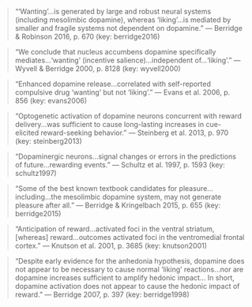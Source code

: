 > “‘Wanting’…is generated by large and robust neural systems (including mesolimbic dopamine), whereas ‘liking’…is mediated by smaller and fragile systems not dependent on dopamine.” — Berridge & Robinson 2016, p. 670 (key: berridge2016)

> “We conclude that nucleus accumbens dopamine specifically mediates…‘wanting’ (incentive salience)…independent of…‘liking’.” — Wyvell & Berridge 2000, p. 8128 (key: wyvell2000)

> “Enhanced dopamine release…correlated with self-reported compulsive drug ‘wanting’ but not ‘liking’.” — Evans et al. 2006, p. 856 (key: evans2006)

> “Optogenetic activation of dopamine neurons concurrent with reward delivery…was sufficient to cause long-lasting increases in cue-elicited reward-seeking behavior.” — Steinberg et al. 2013, p. 970 (key: steinberg2013)

> “Dopaminergic neurons…signal changes or errors in the predictions of future…rewarding events.” — Schultz et al. 1997, p. 1593 (key: schultz1997)

> “Some of the best known textbook candidates for pleasure…including…the mesolimbic dopamine system, may not generate pleasure after all.” — Berridge & Kringelbach 2015, p. 655 (key: berridge2015)

> “Anticipation of reward…activated foci in the ventral striatum, [whereas] reward…outcomes activated foci in the ventromedial frontal cortex.” — Knutson et al. 2001, p. 3685 (key: knutson2001)

> “Despite early evidence for the anhedonia hypothesis, dopamine does not appear to be necessary to cause normal ‘liking’ reactions…nor are dopamine increases sufficient to amplify hedonic impact… In short, dopamine activation does not appear to cause the hedonic impact of reward.” — Berridge 2007, p. 397 (key: berridge1998)
